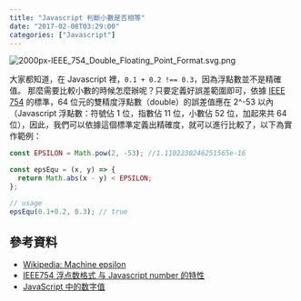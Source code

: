 ```yaml
---
title: "Javascript 判斷小數是否相等"
date: "2017-02-08T03:29:00"
categories: ["Javascript"]
---
```


![2000px-IEEE_754_Double_Floating_Point_Format.svg.png](http://user-image.logdown.io/user/14750/blog/13947/post/1394199/Rr19HcJRTXGiLnBhykJk_2000px-IEEE_754_Double_Floating_Point_Format.svg.png)

大家都知道，在 Javascript 裡，`0.1 + 0.2 !== 0.3`，因為浮點數並不是精確值。
那麼需要比較小數的時候怎麼辦呢？只要定義好誤差範圍即可，依據 [IEEE 754](https://zh.wikipedia.org/wiki/IEEE_754) 的標準，64 位元的雙精度浮點數（double）的誤差值應在 2^-53 以內（Javascript 浮點數：符號佔 1 位，指數佔 11 位，小數佔 52 位，加起來共 64 位），因此，我們可以依據這個標準定義出精確度，就可以進行比較了，以下為實作範例：

```js
const EPSILON = Math.pow(2, -53); //1.1102230246251565e-16

const epsEqu = (x, y) => {
  return Math.abs(x - y) < EPSILON;
};

// usage
epsEqu(0.1+0.2, 0.3); // true

```

## 參考資料
- [Wikipedia: Machine epsilon](https://en.wikipedia.org/wiki/Machine_epsilon)
- [IEEE754 浮点数格式 与 Javascript number 的特性](https://segmentfault.com/a/1190000008268668)
- [JavaScript 中的数字值](http://www.jianshu.com/p/7462444d1fff)
